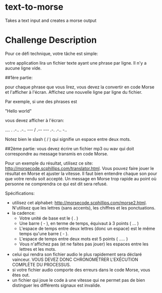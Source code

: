 # text-to-morse
Takes a text input and creates a morse output

# Challenge Description
Pour ce défi technique, votre tâche est simple:

votre application lira un fichier texte ayant une phrase par ligne. Il n'y a aucune ligne vide.

##1ère partie: 

pour chaque phrase que vous lirez, vous devez la convertir en code Morse et l'afficher à l'écran. Affichez une nouvelle ligne par ligne du fichier.

Par exemple, si une des phrases est 

"Hello world"

vous devez afficher à l'écran: 

.... . .-.. .-.. --- / .-- --- .-. .-.. -..

Notez bien le slash ( / ) qui signifie un espace entre deux mots.

##2ème partie:
vous devez écrire un fichier mp3 ou wav qui doit correspondre au message transmis en code Morse.

Pour un exemple du résultat, utilisez ce site: http://morsecode.scphillips.com/translator.html. Vous pouvez faire jouer le résultat en Morse et ajuster la vitesse.
Il faut bien entendre chaque son pour que votre rendu soit accepté. Un message en Morse trop rapide au point où personne ne comprendra ce qui est dit sera refusé.

Spécifications:
- utilisez cet alphabet: http://morsecode.scphillips.com/morse2.html. N'utilisez que les lettres (sans accents), les chiffres et les ponctuations.
- la cadence: 
    - Votre unité de base est le ( . )
    - Une barre ( - ), en terme de temps, équivaut à 3 points ( ... )
    - L'espace de temps entre deux lettres (donc un espace) est le même temps qu'une barre ( - ).
    - L'espace de temps entre deux mots est 5 points ( ..... )
    - Vous n'affichez pas (et ne faites pas jouer) les espaces entre les lettres et les mots.
- celui qui rendra son fichier audio le plus rapidement sera déclaré vainceur. VOUS DEVEZ DONC CHRONOMÉTRER L'EXÉCUTION COMPLÈTE DU PROCESSUS.
- si votre fichier audio comporte des erreurs dans le code Morse, vous êtes out.
- un fichier qui joue le code à une vitesse qui ne permet pas de bien distinguer les différents signaux est invalide.